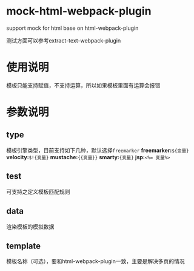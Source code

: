 # mock-html-webpack-plugin
support mock for html base on html-webpack-plugin

测试方面可以参考extract-text-webpack-plugin
# 使用说明
模板只能支持赋值，不支持运算，所以如果模板里面有运算会报错
# 参数说明
## type
模板引擎类型，目前支持如下几种，默认选择`freemarker`
**freemarker:**`${变量}`
**velocity:**`$!{变量}`
**mustache:**`{{变量}}`
**smarty:**`{变量}`
**jsp:**`<%= 变量%>`

## test
可支持之定义模板匹配规则
## data
渲染模板的模拟数据
## template
模板名称（可选），要和html-webpack-plugin一致，主要是解决多页的情况